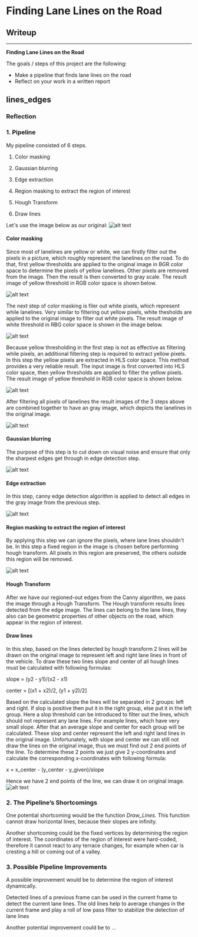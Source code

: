 # **Finding Lane Lines on the Road** 

## Writeup

---

**Finding Lane Lines on the Road**

The goals / steps of this project are the following:
* Make a pipeline that finds lane lines on the road
* Reflect on your work in a written report


[//]: # (Image References)

[image1]: ./test_images/solidYellowCurve.jpg "solidYellowCurve"
[image2]: ./test_images/rgb_y.jpg "rgb_y"
[image3]: ./test_images/rgb_w.jpg "rgb_w"
[image4]: ./test_images/hls_y.jpg "hls_y"
[image5]: ./test_images/color_threshold.jpg "color_threshold"
[image6]: ./test_images/Gassian_Blur.jpg "Gassian_Blur"
[image7]: ./test_images/Canny_Edges.jpg "Canny_Edges"
[image8]: ./test_images/Region_Of_Interest.jpg "Region_Of_Interest"
[image9]: ./test_images/lines_edges.jpg "lines_edges"

lines_edges
---

### Reflection

### 1. Pipeline

My pipeline consisted of 6 steps. 

1. Color masking

2. Gaussian blurring 

3. Edge extraction

4. Region masking to extract the region of interest 

5. Hough Transform

6. Draw lines

Let's use the image below as our original:
![alt text][image1]

#### Color masking

Since most of lanelines are yellow or white, we can firstly filter out the pixels in a picture, which roughly represent the lanelines on the road.
To do that, first yellow thresholds are applied to the original image in BGR color space to determine the pixels of yellow lanelines. Other pixels are removed from the image.
Then the result is then converted to gray scale. The result image of yellow threshold in RGB color space is shown below.

![alt text][image2]

The next step of color masking is filer out white pixels, which represent while lanelines. Very similar to filtering out yellow pixels, white thesholds are applied to the original image
to filter out white pixels. The result image of white threshold in RBG color space is shown in the image below.

![alt text][image3]

Because yellow thresholding in the first step is not as effective as filtering while pixels, an additional filtering step is required to extract yellow pixels. In this step the yellow pixels are 
extracted in HLS color space. This method provides a very reliable result. The input image is first converted into HLS color space, then yellow thresholds are applied to filter the yellow pixels.
The result image of yellow threshold in RGB color space is shown below.

![alt text][image4]

After filtering all pixels of lanelines the result images of the 3 steps above are combined together to have an gray image, which depicts the lanelines in the original image.

![alt text][image5]

#### Gaussian blurring

The purpose of this step is to cut down on visual noise and ensure that only the sharpest edges get through in edge detection step.

![alt text][image6]

#### Edge extraction
In this step, canny edge detection algorithm is applied to detect all edges in the gray image from the previous step.

![alt text][image7]

#### Region masking to extract the region of interest
By applying this step we can ignore the pixels, where lane lines shouldn't be. In this step a fixed region in the image is chosen before performing hough transform. All pixels in
this region are preserved, the others outside this region will be removed.

![alt text][image8]

#### Hough Transform
After we have our regioned-out edges from the Canny algorithm, we pass the image through a Hough Transform. The Hough transform results lines detected from the edge image. The lines can
belong to the lane lines, they also can be geometric properties of other objects on the road, which appear in the region of interest.

#### Draw lines
In this step, based on the lines detected by hough transform 2 lines will be drawn on the original image to represent left and right lane lines in front of the vehicle. To draw these two lines 
slope and center of all hough lines must be calculated with following formulas:

slope = (y2 - y1)/(x2 - x1)

center = [(x1 + x2)/2, (y1 + y2)/2]

Based on the calculated slope the lines will be separated in 2 groups: left and right. If slop is positive then put it in the right group, else put it in the left group. Here a slop threshold can
be introduced to filter out the lines, which should not represent any lane lines. For example lines, which have very small slope. After that an average slope and center for each group will be 
calculated. These slop and center represent the left and right land lines in the original image. Unfortunately, with slope and center we can still not draw the lines on the original image, thus
we must find out 2 end points of the line. To determine these 2 points we just give 2 y-coordinates and calculate the corresponding x-coordinates with following formula:

x = x_center - (y_center - y_given)/slope

Hence we have 2 end points of the line, we can draw it on original image.
![alt text][image9]


### 2. The Pipeline’s Shortcomings

One potential shortcoming would be the function *Draw_Lines*. This function cannot draw horizontal lines, because their slopes are infinity.

Another shortcoming could be the fixed vertices by determining the region of interest. The coordinates of the region of interest were hard-coded, therefore it cannot react to any terrace changes, 
for example when car is cresting a hill or coming out of a valley.


### 3. Possible Pipeline Improvements

A possible improvement would be to determine the region of interest dynamically.

Detected lines of a previous frame can be used in the current frame to detect the current lane lines. The old lines help to average changes in the current frame and play a roll of low pass filter 
to stabilize the detection of lane lines

Another potential improvement could be to ...
